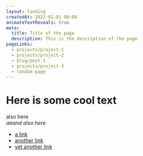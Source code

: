 ```yaml
---
layout: landing
createdAt: 2022-01-01 00:00
animateTextReveals: true
meta:
  title: Title of the page
  description: This is the description of the page
pageLinks:
  - projects/project-1
  - projects/project-2
  - blog/post-1
  - projects/project-3
  - random-page
---
```


# <span class="-tt">Here is some cool text</span>

<p>
  <span class="-tt">also here</span>
  <br>
  <i class="-tt">aaand also here</i>
</p>

- <a class="-tt" href="https://www.google.com/" target="_blank">a link</a>
- <a class="-tt" href="https://www.google.com/" target="_blank">another link</a>
- <a class="-tt" href="https://www.google.com/" target="_blank">yet another link</a>

